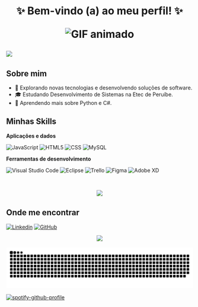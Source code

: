 <h1 align="center">✨ Bem-vindo (a) ao meu perfil! ✨<p align="center">
  <img src="https://media1.giphy.com/media/FeVg8ViEczcxG/200.webp?cid=790b7611k28mw9xfkknsi5mhdt60nrkq109mp7r2yd36bycy&ep=v1_gifs_search&rid=200.webp&ct=g" width="50px" alt="GIF animado"/>
</p>
</h1>


<img src="https://i.gifer.com/66ak.gif" width="400px"/>



## Sobre mim

- 🤔 Explorando novas tecnologias e desenvolvendo soluções de software.
- 🎓 Estudando Desenvolvimento de Sistemas na Etec de Peruíbe.
- 🌱 Aprendendo mais sobre Python e C#.

## Minhas Skills

**Aplicações e dados**



![JavaScript](https://img.shields.io/badge/-JavaScript-333333?style=flat&logo=javascript)
![HTML5](https://img.shields.io/badge/-HTML5-333333?style=flat&logo=HTML5)
![CSS](https://img.shields.io/badge/-CSS-333333?style=flat&logo=CSS3&logoColor=1572B6)
![MySQL](https://img.shields.io/badge/-MySQL-333333?style=flat&logo=mysql)


**Ferramentas de desenvolvimento**

![Visual Studio Code](https://img.shields.io/badge/-Visual%20Studio%20Code-333333?style=flat&logo=visual-studio-code&logoColor=007ACC)
![Eclipse](https://img.shields.io/badge/-Eclipse-333333?style=flat&logo=eclipse-ide&logoColor=2C2255)
![Trello](https://img.shields.io/badge/-Trello-333333?style=flat&logo=trello&logoColor=007ACC)
![Figma](https://img.shields.io/badge/-Figma-333333?style=flat&logo=figma&logoColor=007ACC)
![Adobe XD](https://img.shields.io/badge/-Adobe%20XD-333333?style=flat&logo=adobe-xd&logoColor=007ACC)

<br/>

<p align="center">
  
  <img src="https://github-readme-stats.vercel.app/api?username=animes-web&theme=vue-dark&show_icons=true&hide_border=true&count_private=true)"/>
</p>


## Onde me encontrar

[![Linkedin](https://img.shields.io/badge/-WenvelKaique-blue?style=flat-square&logo=Linkedin&logoColor=white&link=https://www.linkedin.com/in/wenvel-kaique-989230310/)](https://www.linkedin.com/in/wenvel-kaique-989230310/)
[![GitHub](https://img.shields.io/github/followers/iuricode?label=follow&style=social)](https://github.com/animes-web)

<p align="center">
  <img src="https://github.com/animes-web/Animes-web/blob/main/loading.gif" width="200px">
</p>


<p align="center">
  <img src="https://github.com/Platane/snk/raw/output/github-contribution-grid-snake.svg" />
</p>

[![spotify-github-profile](https://spotify-github-profile.kittinanx.com/api/view?uid=31qd7t3n3pko2nu272rtnsswcd3a&cover_image=true&theme=default&show_offline=true&background_color=121212&interchange=false)](https://spotify-github-profile.kittinanx.com/api/view?uid=31qd7t3n3pko2nu272rtnsswcd3a&redirect=true)
